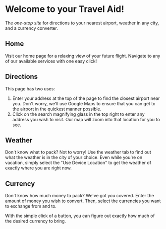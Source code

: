 # Welcome to your Travel Aid! #
The *one-stop site* for directions to your nearest airport, weather in any city, and a currency converter.

## Home ## 
Visit our home page for a relaxing view of your future flight. Navigate 
to any of our available services with one easy click! 

## Directions ## 
This page has two uses: 
1. Enter your address at the top of the page to find the closest airport near you. Don't worry, we'll use Google Maps to ensure that you can get to the airport in the quickest manner possible. 
2. Click on the search magnifying glass in the top right to enter any address you wish to visit. Our map will zoom into that location for you to see. 

## Weather ## 
Don't know what to pack? Not to worry! Use the weather tab to find out what the weather is in the city of your choice. 
Even while you're on vacation, simply select the "Use Device Location" to get the weather of exactly where you are right now. 

## Currency ## 
Don't know how much money to pack? We've got you covered. 
Enter the amount of money you wish to convert. Then, select the currencies you want to exchange from and to. 

WIth the simple click of a button, you can figure out exactly how much of the desired currency to bring. 

